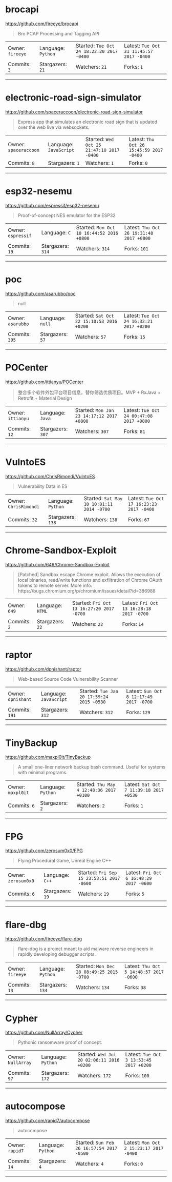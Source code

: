 # brocapi

https://github.com/fireeye/brocapi
<blockquote>
Bro PCAP Processing and Tagging API
</blockquote>

<table>
<tr><td>Owner: <code>fireeye</code></td>
    <td>Language: <code>Python</code></td>
    <td>Started: <code>Tue Oct 24 18:22:20 2017 -0400</code></td>
    <td>Latest: <code>Tue Oct 31 11:45:57 2017 -0400</code></td></tr>
<tr><td>Commits: <code>3</code></td>
    <td>Stargazers: <code>21</code></td>
    <td>Watchers: <code>21</code></td>
    <td>Forks: <code>1</code></td></tr>
</table>

---

# electronic-road-sign-simulator

https://github.com/spaceraccoon/electronic-road-sign-simulator
<blockquote>
Express app that simulates an electronic road sign that is updated over the web live via websockets.
</blockquote>

<table>
<tr><td>Owner: <code>spaceraccoon</code></td>
    <td>Language: <code>JavaScript</code></td>
    <td>Started: <code>Wed Oct 25 21:47:10 2017 -0400</code></td>
    <td>Latest: <code>Thu Oct 26 15:45:59 2017 -0400</code></td></tr>
<tr><td>Commits: <code>8</code></td>
    <td>Stargazers: <code>1</code></td>
    <td>Watchers: <code>1</code></td>
    <td>Forks: <code>0</code></td></tr>
</table>

---

# esp32-nesemu

https://github.com/espressif/esp32-nesemu
<blockquote>
Proof-of-concept NES emulator for the ESP32
</blockquote>

<table>
<tr><td>Owner: <code>espressif</code></td>
    <td>Language: <code>C</code></td>
    <td>Started: <code>Mon Oct 10 16:44:52 2016 +0800</code></td>
    <td>Latest: <code>Thu Oct 26 19:31:48 2017 +0800</code></td></tr>
<tr><td>Commits: <code>19</code></td>
    <td>Stargazers: <code>314</code></td>
    <td>Watchers: <code>314</code></td>
    <td>Forks: <code>101</code></td></tr>
</table>

---

# poc

https://github.com/asarubbo/poc
<blockquote>
null
</blockquote>

<table>
<tr><td>Owner: <code>asarubbo</code></td>
    <td>Language: <code>null</code></td>
    <td>Started: <code>Sat Oct 22 15:10:53 2016 +0200</code></td>
    <td>Latest: <code>Tue Oct 24 16:32:21 2017 +0200</code></td></tr>
<tr><td>Commits: <code>395</code></td>
    <td>Stargazers: <code>57</code></td>
    <td>Watchers: <code>57</code></td>
    <td>Forks: <code>15</code></td></tr>
</table>

---

# POCenter

https://github.com/ittianyu/POCenter
<blockquote>
整合多个软件外包平台项目信息，替你筛选优质项目。MVP + RxJava + Retrofit + Material Design
</blockquote>

<table>
<tr><td>Owner: <code>ittianyu</code></td>
    <td>Language: <code>Java</code></td>
    <td>Started: <code>Mon Jan 23 14:17:12 2017 +0800</code></td>
    <td>Latest: <code>Tue Oct 24 00:47:08 2017 +0800</code></td></tr>
<tr><td>Commits: <code>12</code></td>
    <td>Stargazers: <code>307</code></td>
    <td>Watchers: <code>307</code></td>
    <td>Forks: <code>81</code></td></tr>
</table>

---

# VulntoES

https://github.com/ChrisRimondi/VulntoES
<blockquote>
Vulnerability Data in ES
</blockquote>

<table>
<tr><td>Owner: <code>ChrisRimondi</code></td>
    <td>Language: <code>Python</code></td>
    <td>Started: <code>Sat May 10 10:01:11 2014 -0700</code></td>
    <td>Latest: <code>Tue Oct 17 16:23:23 2017 -0400</code></td></tr>
<tr><td>Commits: <code>32</code></td>
    <td>Stargazers: <code>138</code></td>
    <td>Watchers: <code>138</code></td>
    <td>Forks: <code>67</code></td></tr>
</table>

---

# Chrome-Sandbox-Exploit

https://github.com/649/Chrome-Sandbox-Exploit
<blockquote>
[Patched] Sandbox escape Chrome exploit. Allows the execution of local binaries, read/write functions and exfiltration of Chrome OAuth tokens to remote server. More info: https://bugs.chromium.org/p/chromium/issues/detail?id=386988
</blockquote>

<table>
<tr><td>Owner: <code>649</code></td>
    <td>Language: <code>HTML</code></td>
    <td>Started: <code>Fri Oct 13 16:27:20 2017 -0700</code></td>
    <td>Latest: <code>Fri Oct 13 16:28:18 2017 -0700</code></td></tr>
<tr><td>Commits: <code>2</code></td>
    <td>Stargazers: <code>22</code></td>
    <td>Watchers: <code>22</code></td>
    <td>Forks: <code>14</code></td></tr>
</table>

---

# raptor

https://github.com/dpnishant/raptor
<blockquote>
Web-based Source Code Vulnerability Scanner
</blockquote>

<table>
<tr><td>Owner: <code>dpnishant</code></td>
    <td>Language: <code>JavaScript</code></td>
    <td>Started: <code>Tue Jan 20 17:59:24 2015 +0530</code></td>
    <td>Latest: <code>Sun Oct 8 12:17:49 2017 -0700</code></td></tr>
<tr><td>Commits: <code>191</code></td>
    <td>Stargazers: <code>312</code></td>
    <td>Watchers: <code>312</code></td>
    <td>Forks: <code>129</code></td></tr>
</table>

---

# TinyBackup

https://github.com/maxpl0it/TinyBackup
<blockquote>
A small one-liner network backup bash command. Useful for systems with minimal programs.
</blockquote>

<table>
<tr><td>Owner: <code>maxpl0it</code></td>
    <td>Language: <code>Python</code></td>
    <td>Started: <code>Thu May 4 12:48:36 2017 +0100</code></td>
    <td>Latest: <code>Sat Oct 7 11:39:18 2017 +0530</code></td></tr>
<tr><td>Commits: <code>6</code></td>
    <td>Stargazers: <code>2</code></td>
    <td>Watchers: <code>2</code></td>
    <td>Forks: <code>1</code></td></tr>
</table>

---

# FPG

https://github.com/zerosum0x0/FPG
<blockquote>
Flying Procedural Game, Unreal Engine C++
</blockquote>

<table>
<tr><td>Owner: <code>zerosum0x0</code></td>
    <td>Language: <code>C++</code></td>
    <td>Started: <code>Fri Sep 15 23:53:51 2017 -0600</code></td>
    <td>Latest: <code>Fri Oct 6 16:48:29 2017 -0600</code></td></tr>
<tr><td>Commits: <code>6</code></td>
    <td>Stargazers: <code>19</code></td>
    <td>Watchers: <code>19</code></td>
    <td>Forks: <code>5</code></td></tr>
</table>

---

# flare-dbg

https://github.com/fireeye/flare-dbg
<blockquote>
flare-dbg is a project meant to aid malware reverse engineers in rapidly developing debugger scripts.
</blockquote>

<table>
<tr><td>Owner: <code>fireeye</code></td>
    <td>Language: <code>Python</code></td>
    <td>Started: <code>Mon Dec 28 08:49:25 2015 -0700</code></td>
    <td>Latest: <code>Thu Oct 5 14:48:57 2017 -0600</code></td></tr>
<tr><td>Commits: <code>13</code></td>
    <td>Stargazers: <code>134</code></td>
    <td>Watchers: <code>134</code></td>
    <td>Forks: <code>38</code></td></tr>
</table>

---

# Cypher

https://github.com/NullArray/Cypher
<blockquote>
Pythonic ransomware proof of concept.
</blockquote>

<table>
<tr><td>Owner: <code>NullArray</code></td>
    <td>Language: <code>Python</code></td>
    <td>Started: <code>Wed Jul 20 02:06:11 2016 +0200</code></td>
    <td>Latest: <code>Tue Oct 3 13:53:45 2017 +0200</code></td></tr>
<tr><td>Commits: <code>97</code></td>
    <td>Stargazers: <code>172</code></td>
    <td>Watchers: <code>172</code></td>
    <td>Forks: <code>100</code></td></tr>
</table>

---

# autocompose

https://github.com/rapid7/autocompose
<blockquote>
autocompose
</blockquote>

<table>
<tr><td>Owner: <code>rapid7</code></td>
    <td>Language: <code>Python</code></td>
    <td>Started: <code>Sun Feb 26 16:57:54 2017 -0500</code></td>
    <td>Latest: <code>Mon Oct 2 15:23:17 2017 -0400</code></td></tr>
<tr><td>Commits: <code>14</code></td>
    <td>Stargazers: <code>4</code></td>
    <td>Watchers: <code>4</code></td>
    <td>Forks: <code>0</code></td></tr>
</table>

---

